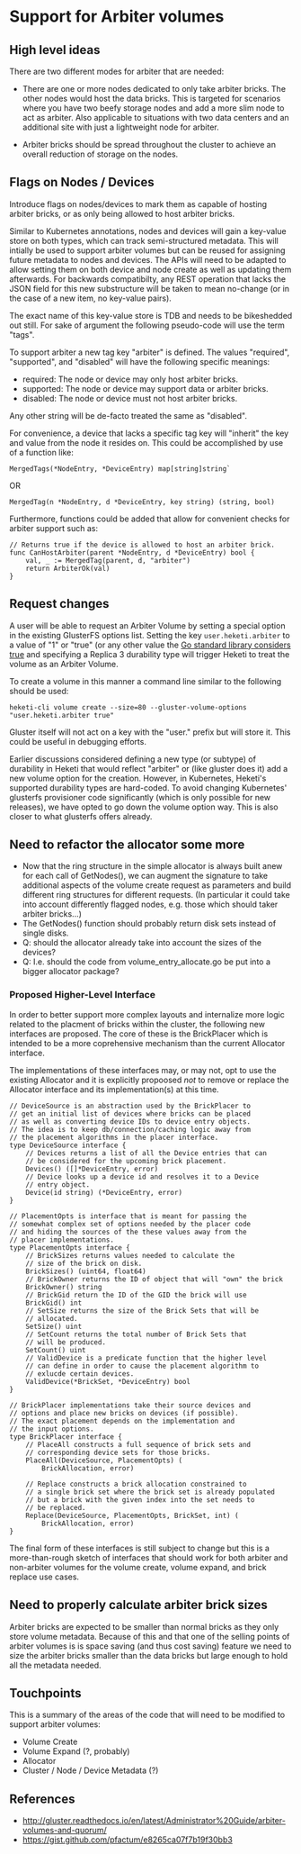 # Support for Arbiter volumes


## High level ideas

There are two different modes for arbiter that are needed:

* There are one or more nodes dedicated to only take arbiter bricks.
  The other nodes would host the data bricks. This is targeted for
  scenarios where you have two beefy storage nodes and add a more slim
  node to act as arbiter. Also applicable to situations with two
  data centers and an additional site with just a lightweight node for arbiter.

* Arbiter bricks should be spread throughout the cluster to achieve an
  overall reduction of storage on the nodes.

## Flags on Nodes / Devices

Introduce flags on nodes/devices to mark them as capable of
hosting arbiter bricks, or as only being allowed to host arbiter bricks.

Similar to Kubernetes annotations, nodes and devices will gain a
key-value store on both types, which can track semi-structured metadata.
This will intially be used to support arbiter volumes but can be
reused for assigning future metadata to nodes and devices.
The APIs will need to be adapted to allow setting them on both
device and node create as well as updating them afterwards.
For backwards compatibilty, any REST operation that lacks the
JSON field for this new substructure will be taken to mean
no-change (or in the case of a new item, no key-value pairs).

The exact name of this key-value store is TDB and needs to be
bikeshedded out still. For sake of argument the following
pseudo-code will use the term "tags".

To support arbiter a new tag key "arbiter" is defined. The
values "required", "supported", and "disabled" will have the
following specific meanings:
* required: The node or device may only host arbiter bricks.
* supported: The node or device may support data or arbiter bricks.
* disabled: The node or device must not host arbiter bricks.

Any other string will be de-facto treated the same as "disabled".

For convenience, a device that lacks a specific tag key will
"inherit" the key and value from the node it resides on.
This could be accomplished by use of a function like:
```golang
MergedTags(*NodeEntry, *DeviceEntry) map[string]string`
```
OR
```golang
MergedTag(n *NodeEntry, d *DeviceEntry, key string) (string, bool)
```

Furthermore, functions could be added that allow for convenient
checks for arbiter support such as:
```golang
// Returns true if the device is allowed to host an arbiter brick.
func CanHostArbiter(parent *NodeEntry, d *DeviceEntry) bool {
	val, _ := MergedTag(parent, d, "arbiter")
	return ArbiterOk(val)
}
```


## Request changes

A user will be able to request an Arbiter Volume by setting a
special option in the existing GlusterFS options list. Setting
the key `user.heketi.arbiter` to a value of "1" or "true" (or any
other value the
[Go standard library considers true](https://golang.org/pkg/strconv/#ParseBool)
and specifying a Replica 3 durability type will trigger Heketi
to treat the volume as an Arbiter Volume.

To create a volume in this manner a command line similar to the
following should be used:

```
heketi-cli volume create --size=80 --gluster-volume-options "user.heketi.arbiter true"
```

Gluster itself will not act on a key with the "user." prefix but will
store it. This could be useful in debugging efforts.

Earlier discussions considered defining a new type (or subtype) of durability in
Heketi that would reflect "arbiter" or (like gluster does it) add a new
volume option for the creation. However, in Kubernetes, Heketi's supported
durability types are hard-coded.
To avoid changing Kubernetes' glusterfs provisioner code significantly (which
is only possible for new releases), we have opted to go down the
volume option way. This is also closer to what glusterfs offers already.


## Need to refactor the allocator some more

* Now that the ring structure in the simple allocator is always built anew for
  each call of GetNodes(), we can augment the signature to take additional
  aspects of the volume create request as parameters and build different ring
  structures for different requests. (In particular it could take into account
  differently flagged nodes, e.g. those which should taker arbiter bricks...)
* The GetNodes() function should probably return disk sets instead of single
  disks.
* Q: should the allocator already take into account the sizes of the devices?
* Q: I.e. should the code from volume_entry_allocate.go be put into a bigger
  allocator package?

### Proposed Higher-Level Interface

In order to better support more complex layouts and internalize
more logic related to the placment of bricks within the cluster,
the following new interfaces are proposed. The core of these is
the BrickPlacer which is intended to be a more coprehensive
mechanism than the current Allocator interface.

The implementations of these interfaces may, or may not, opt to
use the existing Allocator and it is explicitly propoosed
_not_ to remove or replace the Allocator interface and
its implementation(s) at this time.

```golang
// DeviceSource is an abstraction used by the BrickPlacer to
// get an initial list of devices where bricks can be placed
// as well as converting device IDs to device entry objects.
// The idea is to keep db/connection/caching logic away from
// the placement algorithms in the placer interface.
type DeviceSource interface {
	// Devices returns a list of all the Device entries that can
	// be considered for the upcoming brick placement.
	Devices() ([]*DeviceEntry, error)
	// Device looks up a device id and resolves it to a Device
	// entry object.
	Device(id string) (*DeviceEntry, error)
}

// PlacementOpts is interface that is meant for passing the
// somewhat complex set of options needed by the placer code
// and hiding the sources of the these values away from the
// placer implementations.
type PlacementOpts interface {
	// BrickSizes returns values needed to calculate the
	// size of the brick on disk.
	BrickSizes() (uint64, float64)
	// BrickOwner returns the ID of object that will "own" the brick
	BrickOwner() string
	// BrickGid return the ID of the GID the brick will use
	BrickGid() int
	// SetSize returns the size of the Brick Sets that will be
	// allocated.
	SetSize() uint
	// SetCount returns the total number of Brick Sets that
	// will be produced.
	SetCount() uint
	// ValidDevice is a predicate function that the higher level
	// can define in order to cause the placement algorithm to
	// exlucde certain devices.
	ValidDevice(*BrickSet, *DeviceEntry) bool
}

// BrickPlacer implementations take their source devices and
// options and place new bricks on devices (if possible).
// The exact placement depends on the implementation and
// the input options.
type BrickPlacer interface {
	// PlaceAll constructs a full sequence of brick sets and
	// corresponding device sets for those bricks.
	PlaceAll(DeviceSource, PlacementOpts) (
		BrickAllocation, error)

	// Replace constructs a brick allocation constrained to
	// a single brick set where the brick set is already populated
	// but a brick with the given index into the set needs to
	// be replaced.
	Replace(DeviceSource, PlacementOpts, BrickSet, int) (
		BrickAllocation, error)
}
```

The final form of these interfaces is still subject to change but
this is a more-than-rough sketch of interfaces that should work
for both arbiter and non-arbiter volumes for the volume
create, volume expand, and brick replace use cases.


## Need to properly calculate arbiter brick sizes

Arbiter bricks are expected to be smaller than normal bricks as they only store
volume metadata. Because of this and that one of the selling points of arbiter
volumes is is space saving (and thus cost saving) feature we need to size the
arbiter bricks smaller than the data bricks but large enough to hold all the
metadata needed.


## Touchpoints

This is a summary of the areas of the code that will need to be modified
to support arbiter volumes:

* Volume Create
* Volume Expand (?, probably)
* Allocator
* Cluster / Node / Device Metadata (?)

## References

* http://gluster.readthedocs.io/en/latest/Administrator%20Guide/arbiter-volumes-and-quorum/
* https://gist.github.com/pfactum/e8265ca07f7b19f30bb3
